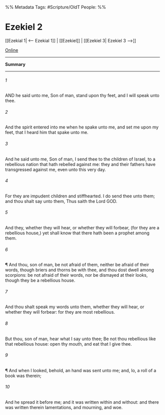 

%% Metadata
Tags: #Scripture/OldT
People: 
%%
# Ezekiel 2
[[Ezekial 1| <-- Ezekial 1]] | [[Ezekiel]] | [[Ezekiel 3| Ezekiel 3 -->]]

[Online](https://churchofjesuschrist.org/study/scriptures/ot/ezek/2?lang=eng)

---
__Summary__



---

###### 1
AND he said unto me, Son of man, stand upon thy feet, and I will speak unto thee.
###### 2
And the spirit entered into me when he spake unto me, and set me upon my feet, that I heard him that spake unto me.
###### 3
And he said unto me, Son of man, I send thee to the children of Israel, to a rebellious nation that hath rebelled against me: they and their fathers have transgressed against me, even unto this very day.
###### 4
For they are impudent children and stiffhearted.  I do send thee unto them; and thou shalt say unto them, Thus saith the Lord GOD.
###### 5
And they, whether they will hear, or whether they will forbear, (for they are a rebellious house,) yet shall know that there hath been a prophet among them.
###### 6
¶ And thou, son of man, be not afraid of them, neither be afraid of their words, though briers and thorns be with thee, and thou dost dwell among scorpions: be not afraid of their words, nor be dismayed at their looks, though they be a rebellious house.
###### 7
And thou shalt speak my words unto them, whether they will hear, or whether they will forbear: for they are most rebellious.
###### 8
But thou, son of man, hear what I say unto thee; Be not thou rebellious like that rebellious house: open thy mouth, and eat that I give thee.
###### 9
¶ And when I looked, behold, an hand was sent unto me; and, lo, a roll of a book was therein;
###### 10
And he spread it before me; and it was written within and without: and there was written therein lamentations, and mourning, and woe.



